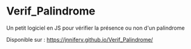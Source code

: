 # Verif_Palindrome
Un petit logiciel en JS pour vérifier la présence ou non d'un palindrome

Disponible sur : https://jnniferv.github.io/Verif_Palindrome/
